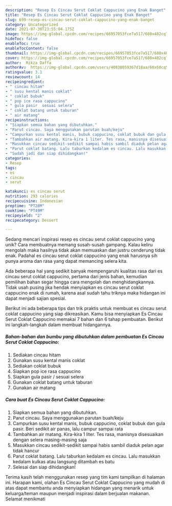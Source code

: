 ```yaml
---
description: "Resep Es Cincau Serut Coklat Cappucino yang Enak Banget"
title: "Resep Es Cincau Serut Coklat Cappucino yang Enak Banget"
slug: 699-resep-es-cincau-serut-coklat-cappucino-yang-enak-banget
category: Uncategorized
date: 2021-07-30T23:55:04.175Z
image: https://img-global.cpcdn.com/recipes/66957053fce7a517/680x482cq70/es-cincau-serut-coklat-cappucino-foto-resep-utama.jpg
hideToc: false
enableToc: true
enableTocContent: false
thumbnail: https://img-global.cpcdn.com/recipes/66957053fce7a517/680x482cq70/es-cincau-serut-coklat-cappucino-foto-resep-utama.jpg
cover: https://img-global.cpcdn.com/recipes/66957053fce7a517/680x482cq70/es-cincau-serut-coklat-cappucino-foto-resep-utama.jpg
author:  Rikza Daffa
authorAv:  https://img-global.cpcdn.com/users/40838059367d18aa/60x60cq50/avatar.jpg
ratingvalue: 3.1
reviewcount: 14
recipeingredient:
- " cincau hitam"
- " susu kental manis coklat"
- " coklat bubuk"
- " pop ice rasa cappucino"
- " gula pasir  sesuai selera"
- " coklat batang untuk taburan"
- " air matang"
recipeinstructions:
- "Siapkan semua bahan yang dibutuhkan."
- "Parut cincau. Saya menggunakan parutan buah/keju"
- "Campurkan susu kental manis, bubuk cappucino, coklat bubuk dan gula pasir. Beri sedikit air panas, lalu campur sampai rata"
- "Tambahkan air matang. Kira-kira 1 liter. Tes rasa, manisnya disesuaikan dengan selera masing-masing saja"
- "Masukkan cincau sedikit-sedikit sampai habis sambil diaduk pelan agar tidak hancur"
- "Parut coklat batang. Lalu taburkan kedalam es cincau. Lalu masukkan kedalam kulkas atau langsung ditambah es batu"
- "Sudah jadi dan siap dihidangkan!"
categories:
- Resep
tags:
- es
- cincau
- serut

katakunci: es cincau serut 
nutrition: 293 calories
recipecuisine: Indonesian
preptime: "PT28M"
cooktime: "PT49M"
recipeyield: "2"
recipecategory: Dessert

---
```



Sedang mencari inspirasi resep es cincau serut coklat cappucino yang unik? Cara membuatnya memang susah-susah gampang. Kalau keliru mengolah maka hasilnya tidak akan memuaskan dan justru cenderung tidak enak. Padahal es cincau serut coklat cappucino yang enak harusnya sih punya aroma dan rasa yang dapat memancing selera kita.




Ada beberapa hal yang sedikit banyak mempengaruhi kualitas rasa dari es cincau serut coklat cappucino, pertama dari jenis bahan, kemudian pemilihan bahan segar hingga cara mengolah dan menghidangkannya. Tidak usah pusing jika hendak menyiapkan es cincau serut coklat cappucino enak di rumah, karena asal sudah tahu triknya maka hidangan ini dapat menjadi sajian spesial.


Berikut ini ada beberapa tips dan trik praktis untuk membuat es cincau serut coklat cappucino yang siap dikreasikan. Kamu bisa menyiapkan Es Cincau Serut Coklat Cappucino memakai 7 bahan dan 6 tahap pembuatan. Berikut ini langkah-langkah dalam membuat hidangannya.

<!--inarticleads1-->

##### Bahan-bahan dan bumbu yang dibutuhkan dalam pembuatan Es Cincau Serut Coklat Cappucino:

1. Sediakan  cincau hitam
1. Gunakan  susu kental manis coklat
1. Sediakan  coklat bubuk
1. Siapkan  pop ice rasa cappucino
1. Siapkan  gula pasir / sesuai selera
1. Gunakan  coklat batang untuk taburan
1. Gunakan  air matang




<!--inarticleads2-->

##### Cara buat Es Cincau Serut Coklat Cappucino:

1. Siapkan semua bahan yang dibutuhkan.
1. Parut cincau. Saya menggunakan parutan buah/keju
1. Campurkan susu kental manis, bubuk cappucino, coklat bubuk dan gula pasir. Beri sedikit air panas, lalu campur sampai rata
1. Tambahkan air matang. Kira-kira 1 liter. Tes rasa, manisnya disesuaikan dengan selera masing-masing saja
1. Masukkan cincau sedikit-sedikit sampai habis sambil diaduk pelan agar tidak hancur
1. Parut coklat batang. Lalu taburkan kedalam es cincau. Lalu masukkan kedalam kulkas atau langsung ditambah es batu
1. Selesai dan siap dihidangkan!



Terima kasih telah menggunakan resep yang tim kami tampilkan di halaman ini. Harapan kami, olahan Es Cincau Serut Coklat Cappucino yang mudah di atas dapat membantu anda menyiapkan hidangan yang menarik untuk keluarga/teman maupun menjadi inspirasi dalam berjualan makanan. Selamat menikmati
